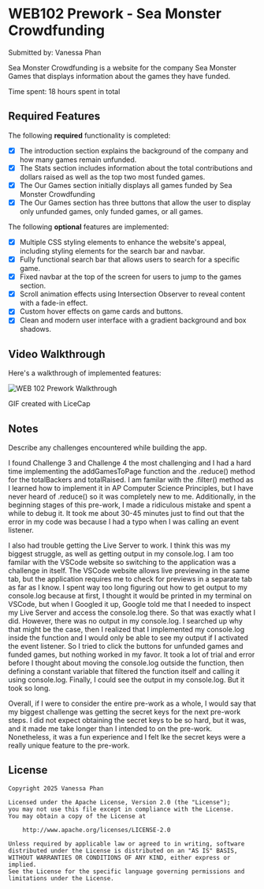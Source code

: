 # WEB102 Prework - Sea Monster Crowdfunding
Submitted by: Vanessa Phan

Sea Monster Crowdfunding is a website for the company Sea Monster Games that displays information about the games they have funded.

Time spent: 18 hours spent in total

## Required Features

The following **required** functionality is completed:

* [X] The introduction section explains the background of the company and how many games remain unfunded.
* [X] The Stats section includes information about the total contributions and dollars raised as well as the top two most funded games.
* [X] The Our Games section initially displays all games funded by Sea Monster Crowdfunding
* [X] The Our Games section has three buttons that allow the user to display only unfunded games, only funded games, or all games.

The following **optional** features are implemented:

* [X] Multiple CSS styling elements to enhance the website's appeal, including styling elements for the search bar and navbar.
* [X] Fully functional search bar that allows users to search for a specific game.
* [X] Fixed navbar at the top of the screen for users to jump to the games section.
* [X] Scroll animation effects using Intersection Observer to reveal content with a fade-in effect.
* [X] Custom hover effects on game cards and buttons.
* [X] Clean and modern user interface with a gradient background and box shadows.

## Video Walkthrough

Here's a walkthrough of implemented features:

![WEB 102 Prework Walkthrough](https://i.imgur.com/MUGNuq5.gif)

<!-- Replace this with whatever GIF tool you used! -->
GIF created with LiceCap  
<!-- Recommended tools:
[Kap](https://getkap.co/) for macOS
[ScreenToGif](https://www.screentogif.com/) for Windows
[peek](https://github.com/phw/peek) for Linux. -->

## Notes

Describe any challenges encountered while building the app.

I found Challenge 3 and Challenge 4 the most challenging and I had a hard time implementing the addGamesToPage function and the .reduce() method for the totalBackers and totalRaised. I am familar with the .filter() method as I learned how to implement it in AP Computer Science Principles, but I have never heard of .reduce() so it was completely new to me. Additionally, in the beginning stages of this pre-work, I made a ridiculous mistake and spent a while to debug it. It took me about 30-45 minutes just to find out that the error in my code was because I had a typo when I was calling an event listener.

I also had trouble getting the Live Server to work. I think this was my biggest struggle, as well as getting output in my console.log. I am too familar with the VSCode website so switching to the application was a challenge in itself. The VSCode website allows live previewing in the same tab, but the application requires me to check for previews in a separate tab as far as I know. I spent way too long figuring out how to get output to my console.log because at first, I thought it would be printed in my terminal on VSCode, but when I Googled it up, Google told me that I needed to inspect my Live Server and access the console.log there. So that was exactly what I did. However, there was no output in my console.log. I searched up why that might be the case, then I realized that I implemented my console.log inside the function and I would only be able to see my output if I activated the event listener. So I tried to click the buttons for unfunded games and funded games, but nothing worked in my favor. It took a lot of trial and error before I thought about moving the console.log outside the function, then defining a constant variable that filtered the function itself and calling it using console.log. Finally, I could see the output in my console.log. But it took so long.

Overall, if I were to consider the entire pre-work as a whole, I would say that my biggest challenge was getting the secret keys for the next pre-work steps. I did not expect obtaining the secret keys to be so hard, but it was, and it made me take longer than I intended to on the pre-work. Nonetheless, it was a fun experience and I felt lke the secret keys were a really unique feature to the pre-work. 

## License

    Copyright 2025 Vanessa Phan

    Licensed under the Apache License, Version 2.0 (the "License");
    you may not use this file except in compliance with the License.
    You may obtain a copy of the License at

        http://www.apache.org/licenses/LICENSE-2.0

    Unless required by applicable law or agreed to in writing, software
    distributed under the License is distributed on an "AS IS" BASIS,
    WITHOUT WARRANTIES OR CONDITIONS OF ANY KIND, either express or implied.
    See the License for the specific language governing permissions and
    limitations under the License.
